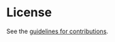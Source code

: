 # License

See the
[guidelines for contributions](https://github.com/ietf-wg-httpapi/rfc7807bis/blob/main/CONTRIBUTING.md).
